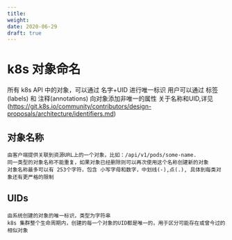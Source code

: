 ```yaml
---
title:
weight:
date: 2020-06-29
draft: true
---
```


# k8s 对象命名
所有 k8s API 中的对象，可以通过 名字+UID 进行唯一标识
用户可以通过 标签(labels) 和 注释(annotations) 向对象添加非唯一的属性
关于名称和UID,详见(https://git.k8s.io/community/contributors/design-proposals/architecture/identifiers.md)

## 对象名称
    由客户端提供关联到资源URL上的一个对象，比如：/api/v1/pods/some-name.
    同一类型的对象名称不能重复，如果对象已经删除则可以再次使用这个名称创建新的对象
    对象名称最多可以有 253个字符，包含 小写字母和数字，中划线(-),点(.), 具体到每类对象还有更严格的限制

## UIDs
    由系统创建的对象的唯一标识，类型为字符串
    k8s 集群整个生命周期内，创建的每一个对象的UID都是唯一的，用于区分可能存在或曾今过的相似对象
